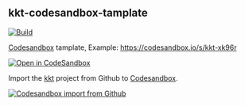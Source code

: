 kkt-codesandbox-tamplate
---

[![Build](https://github.com/kktjs/kkt-codesandbox-tamplate/workflows/Build/badge.svg)](https://github.com/kktjs/kkt-codesandbox-tamplate/actions)

[Codesandbox](https://codesandbox.io/s/kkt-xk96r) tamplate, Example: https://codesandbox.io/s/kkt-xk96r 

[![Open in CodeSandbox](https://img.shields.io/badge/Open%20in-CodeSandbox-blue?logo=codesandbox)](https://codesandbox.io/s/github/kktjs/kkt-codesandbox-tamplate)

Import the [kkt](https://github.com/kktjs/kkt) project from Github to [Codesandbox](https://codesandbox.io/s/kkt-xk96r).

[![Codesandbox import from Github](https://user-images.githubusercontent.com/1680273/103400375-cef49f80-4b7f-11eb-903f-aa6479d322a1.jpg)](https://codesandbox.io/s/kkt-xk96r)
